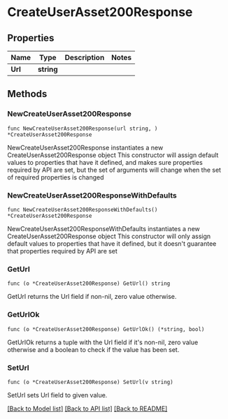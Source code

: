 # CreateUserAsset200Response

## Properties

Name | Type | Description | Notes
------------ | ------------- | ------------- | -------------
**Url** | **string** |  | 

## Methods

### NewCreateUserAsset200Response

`func NewCreateUserAsset200Response(url string, ) *CreateUserAsset200Response`

NewCreateUserAsset200Response instantiates a new CreateUserAsset200Response object
This constructor will assign default values to properties that have it defined,
and makes sure properties required by API are set, but the set of arguments
will change when the set of required properties is changed

### NewCreateUserAsset200ResponseWithDefaults

`func NewCreateUserAsset200ResponseWithDefaults() *CreateUserAsset200Response`

NewCreateUserAsset200ResponseWithDefaults instantiates a new CreateUserAsset200Response object
This constructor will only assign default values to properties that have it defined,
but it doesn't guarantee that properties required by API are set

### GetUrl

`func (o *CreateUserAsset200Response) GetUrl() string`

GetUrl returns the Url field if non-nil, zero value otherwise.

### GetUrlOk

`func (o *CreateUserAsset200Response) GetUrlOk() (*string, bool)`

GetUrlOk returns a tuple with the Url field if it's non-nil, zero value otherwise
and a boolean to check if the value has been set.

### SetUrl

`func (o *CreateUserAsset200Response) SetUrl(v string)`

SetUrl sets Url field to given value.



[[Back to Model list]](../README.md#documentation-for-models) [[Back to API list]](../README.md#documentation-for-api-endpoints) [[Back to README]](../README.md)


